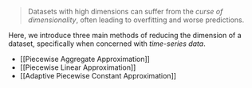 > Datasets with high dimensions can suffer from the *curse of dimensionality*, often leading to overfitting and worse predictions.

Here, we introduce three main methods of reducing the dimension of a dataset, specifically when concerned with *time-series data*.

- [[Piecewise Aggregate Approximation]]
- [[Piecewise Linear Approximation]]
- [[Adaptive Piecewise Constant Approximation]]

